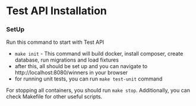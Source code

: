 Test API Installation
============================================

### SetUp
Run this command to start with Test API
* `make init` - This command will build docker, install composer, create database, run migrations and load fixtures
* after this, all should be set up and you can navigate to http://localhost:8080/winners in your browser
* for running unit tests, you can run `make test-unit` command

For stopping all containers, you should run `make stop`. Additionally, you can check Makefile for other useful scripts.
